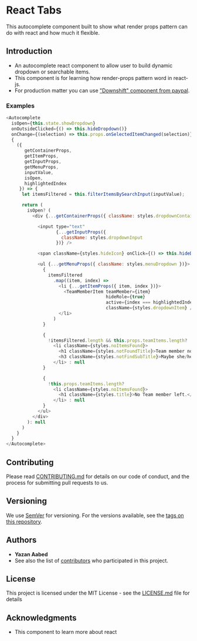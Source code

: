 # React Tabs
This autocomplete component built to show what render props pattern can do with react and how much it flexible.

## Introduction
- An autocomplete react component to allow user to build dynamic dropdown or searchable items.
- This component is for learning how render-props pattern word in react-js.
- For production matter you can use ["Downshift" component from paypal](https://github.com/paypal/downshift).

### Examples
```javascript
<Autocomplete
  isOpen={this.state.showDropdown}
  onOutsideClicked={() => this.hideDropdown()}
  onChange={(selection) => this.props.onSelectedItemChanged(selection)}>
  {
    ({
       getContainerProps,
       getItemProps,
       getInputProps,
       getMenuProps,
       inputValue,
       isOpen,
       highlightedIndex
     }) => {
      let itemsFiltered = this.filterItemsBySearchInput(inputValue);

      return (
        isOpen? (
          <div {...getContainerProps({ className: styles.dropdownContainer })}>

            <input type="text"
                   {...getInputProps({
                     className: styles.dropdownInput
                   })} />

            <span className={styles.hideIcon} onClick={() => this.hideDropdown()}>x</span>

            <ul {...getMenuProps({ className: styles.menuDropdown })}>
              {
                itemsFiltered
                  .map((item, index) =>
                    <li {...getItemProps({ item, index })}>
                      <TeamMemberItem teamMember={item}
                                      hideRole={true}
                                      active={index === highlightedIndex}
                                      className={styles.dropdownItem} />
                    </li>
                  )
              }

              {
                !itemsFiltered.length && this.props.teamItems.length?
                  <li className={styles.noItemsFound}>
                    <h1 className={styles.notFoundTitle}>Team member not found.</h1>
                    <h3 className={styles.notFindSubTitle}>Maybe she/he is not yet in your team?</h3>
                  </li> : null
              }

              {
                !this.props.teamItems.length?
                  <li className={styles.noItemsFound}>
                    <h1 className={styles.title}>No Team member left.</h1>
                  </li> : null
              }
            </ul>
          </div>
        ): null
      )
    }
  }
</Autocomplete>
```

## Contributing

Please read [CONTRIBUTING.md](https://gist.github.com/PurpleBooth/b24679402957c63ec426) for details on our code of conduct, and the process for submitting pull requests to us.

## Versioning

We use [SemVer](http://semver.org/) for versioning. For the versions available, see the [tags on this repository](https://github.com/your/project/tags).

## Authors

* **Yazan Aabed**
* See also the list of [contributors](https://github.com/YazanAabeed/react-autocomplete/graphs/contributors) who participated in this project.

## License

This project is licensed under the MIT License - see the [LICENSE.md](LICENSE.md) file for details

## Acknowledgments

* This component to learn more about react
